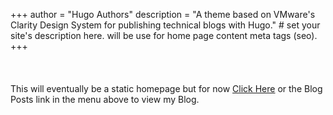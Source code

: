 +++
author = "Hugo Authors"
description = "A theme based on VMware's Clarity Design System for publishing technical blogs with Hugo." # set your site's description here. will be use for home page content meta tags (seo).
+++
<br>
<br>
<br>
<br>
This will eventually be a static homepage but for now [Click Here](https://techrelay.xyz/post/ "Blog Posts") or the Blog Posts link in the menu above to view my Blog.
